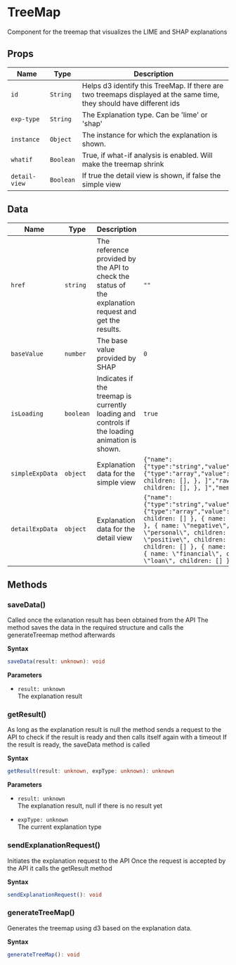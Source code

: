 # TreeMap

Component for the treemap that visualizes the LIME and SHAP explanations

## Props

| Name          | Type      | Description                                                                                                          |
| ------------- | --------- | -------------------------------------------------------------------------------------------------------------------- |
| `id`          | `String`  | Helps d3 identify this TreeMap. If there are two treemaps displayed at the same time, they should have different ids |
| `exp-type`    | `String`  | The Explanation type. Can be 'lime' or 'shap'                                                                        |
| `instance`    | `Object`  | The instance for which the explanation is shown.                                                                     |
| `whatif`      | `Boolean` | True, if what-if analysis is enabled. Will make the treemap shrink                                                   |
| `detail-view` | `Boolean` | If true the detail view is shown, if false the simple view                                                           |

## Data

| Name            | Type      | Description                                                                                           | Initial value                                                                                                                                                                                                                                                                                                                                                                                                                                                                                                                                                                                                                                                                                                                                                                              |
| --------------- | --------- | ----------------------------------------------------------------------------------------------------- | ------------------------------------------------------------------------------------------------------------------------------------------------------------------------------------------------------------------------------------------------------------------------------------------------------------------------------------------------------------------------------------------------------------------------------------------------------------------------------------------------------------------------------------------------------------------------------------------------------------------------------------------------------------------------------------------------------------------------------------------------------------------------------------------ |
| `href`          | `string`  | The reference provided by the API to check the status of the explanation request and get the results. | `""`                                                                                                                                                                                                                                                                                                                                                                                                                                                                                                                                                                                                                                                                                                                                                                                       |
| `baseValue`     | `number`  | The base value provided by SHAP                                                                       | `0`                                                                                                                                                                                                                                                                                                                                                                                                                                                                                                                                                                                                                                                                                                                                                                                        |
| `isLoading`     | `boolean` | Indicates if the treemap is currently loading and controls if the loading animation is shown.         | `true`                                                                                                                                                                                                                                                                                                                                                                                                                                                                                                                                                                                                                                                                                                                                                                                     |
| `simpleExpData` | `object`  | Explanation data for the simple view                                                                  | `{"name":{"type":"string","value":"Explanation","raw":"\"Explanation\"","member":false},"children":{"type":"array","value":"[ { name: \"positive\", children: [] }, { name: \"negative\", children: [], }, ]","raw":"[ { name: \"positive\", children: [] }, { name: \"negative\", children: [], }, ]","member":false}}`                                                                                                                                                                                                                                                                                                                                                                                                                                                                   |
| `detailExpData` | `object`  | Explanation data for the detail view                                                                  | `{"name":{"type":"string","value":"Explanation","raw":"\"Explanation\"","member":false},"children":{"type":"array","value":"[ { name: \"positive\", children: [ { name: \"financial\", children: [] }, { name: \"personal\", children: [] }, { name: \"loan\", children: [] }, ], }, { name: \"negative\", children: [ { name: \"financial\", children: [] }, { name: \"personal\", children: [] }, { name: \"loan\", children: [] }, ], }, ]","raw":"[ { name: \"positive\", children: [ { name: \"financial\", children: [] }, { name: \"personal\", children: [] }, { name: \"loan\", children: [] }, ], }, { name: \"negative\", children: [ { name: \"financial\", children: [] }, { name: \"personal\", children: [] }, { name: \"loan\", children: [] }, ], }, ]","member":false}}` |

## Methods

### saveData()

Called once the exlanation result has been obtained from the API
The method saves the data in the required structure and calls the
generateTreemap method afterwards

**Syntax**

```typescript
saveData(result: unknown): void
```

**Parameters**

- `result: unknown`<br/>
  The explanation result

### getResult()

As long as the explanation result is null the method sends a request to the API
to check if the result is ready
and then calls itself again with a timeout
If the result is ready, the saveData method is called

**Syntax**

```typescript
getResult(result: unknown, expType: unknown): unknown
```

**Parameters**

- `result: unknown`<br/>
  The explanation result, null if there is no result yet

- `expType: unknown`<br/>
  The current explanation type

### sendExplanationRequest()

Initiates the explanation request to the API
Once the request is accepted by the API it calls the getResult method

**Syntax**

```typescript
sendExplanationRequest(): void
```

### generateTreeMap()

Generates the treemap using d3 based on the explanation data.

**Syntax**

```typescript
generateTreeMap(): void
```

